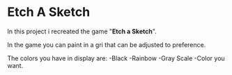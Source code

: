# Etch A Sketch

In this project i recreated the game "**Etch a Sketch**".

In the game you can paint in a gri that can be adjusted to preference.

The colors you have in display are: 
  -Black
  -Rainbow
  -Gray Scale
  -Color you want.

